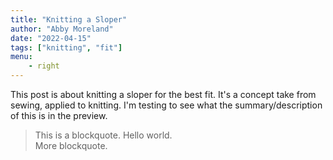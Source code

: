 ```yaml
---
title: "Knitting a Sloper"
author: "Abby Moreland"
date: "2022-04-15"
tags: ["knitting", "fit"]
menu:
    - right
---
```

This post is about knitting a sloper for the best fit. It's a concept take from sewing, applied to knitting. I'm testing to see what the summary/description of this is in the preview.

> This is a blockquote. Hello world.  
> More blockquote.